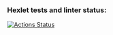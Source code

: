 ### Hexlet tests and linter status:
[![Actions Status](https://github.com/d4cenn/frontend-project-44/workflows/hexlet-check/badge.svg)](https://github.com/d4cenn/frontend-project-44/actions)